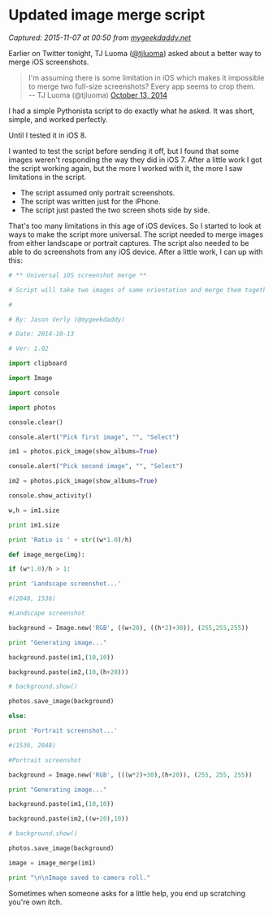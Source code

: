 # Updated image merge script

_Captured: 2015-11-07 at 00:50 from [mygeekdaddy.net](http://mygeekdaddy.net/2014/10/14/updated-image-merge-script/)_

Earlier on Twitter tonight, TJ Luoma ([@tjluoma](https://twitter.com/tjluoma)) asked about a better way to merge iOS screenshots.

> I'm assuming there is some limitation in iOS which makes it impossible to merge two full-size screenshots? Every app seems to crop them.  
-- TJ Luoma (@tjluoma) [October 13, 2014](https://twitter.com/tjluoma/status/521802016138338304)

I had a simple Pythonista script to do exactly what he asked. It was short, simple, and worked perfectly.

Until I tested it in iOS 8.

I wanted to test the script before sending it off, but I found that some images weren't responding the way they did in iOS 7. After a little work I got the script working again, but the more I worked with it, the more I saw limitations in the script.

  * The script assumed only portrait screenshots.
  * The script was written just for the iPhone. 
  * The script just pasted the two screen shots side by side. 

That's too many limitations in this age of iOS devices. So I started to look at ways to make the script more universal. The script needed to merge images from either landscape or portrait captures. The script also needed to be able to do screenshots from any iOS device. After a little work, I can up with this:

```python
# ** Universal iOS screenshot merge **

# Script will take two images of same orientation and merge them together. 

#

# By: Jason Verly (@mygeekdaddy)

# Date: 2014-10-13

# Ver: 1.02

import clipboard

import Image

import console

import photos

console.clear()

console.alert("Pick first image", "", "Select")

im1 = photos.pick_image(show_albums=True)

console.alert("Pick second image", "", "Select")

im2 = photos.pick_image(show_albums=True)

console.show_activity()

w,h = im1.size

print im1.size

print 'Ratio is ' + str((w*1.0)/h)

def image_merge(img):

if (w*1.0)/h > 1:

print 'Landscape screenshot...'

#(2048, 1536)

#Landscape screenshot

background = Image.new('RGB', ((w+20), ((h*2)+30)), (255,255,255))

print "Generating image..."

background.paste(im1,(10,10))

background.paste(im2,(10,(h+20)))

# background.show()

photos.save_image(background) 

else:

print 'Portrait screenshot...'

#(1536, 2048)

#Portrait screenshot

background = Image.new('RGB', (((w*2)+30),(h+20)), (255, 255, 255))

print "Generating image..."

background.paste(im1,(10,10))

background.paste(im2,((w+20),10))

# background.show()

photos.save_image(background) 

image = image_merge(im1)

print "\n\nImage saved to camera roll."
```

Sometimes when someone asks for a little help, you end up scratching you're own itch.
